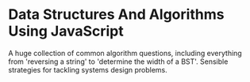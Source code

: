 # Data Structures And Algorithms Using JavaScript
A huge collection of common algorithm questions, including everything from 'reversing a string' to 'determine the width of a BST'.
Sensible strategies for tackling systems design problems.
